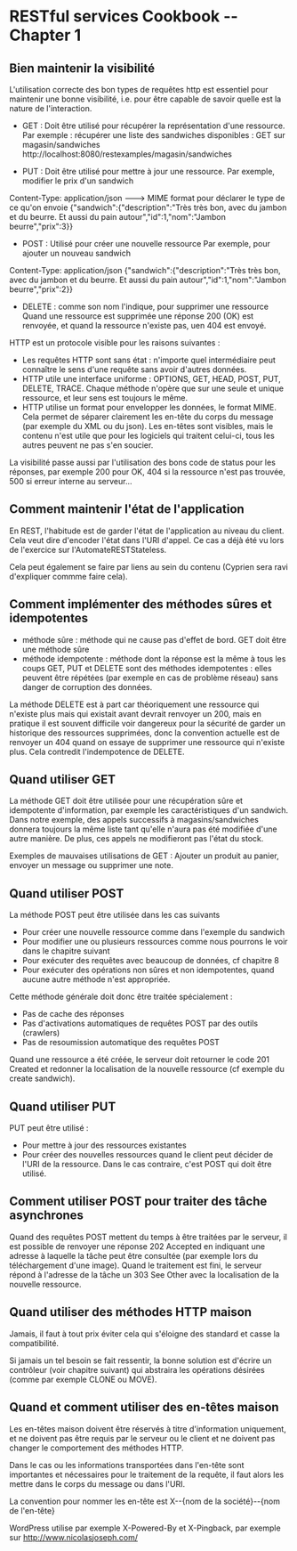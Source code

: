 RESTful services Cookbook -- Chapter 1
======================================

Bien maintenir la visibilité
----------------------------

L'utilisation correcte des bon types de requêtes http est essentiel pour maintenir une bonne visibilité, i.e. pour être capable de savoir quelle est la nature de l'interaction.

* GET : Doit être utilisé pour récupérer la représentation d'une ressource.
Par exemple : récupérer une liste des sandwiches disponibles : GET sur magasin/sandwiches
http://localhost:8080/restexamples/magasin/sandwiches

* PUT : Doit être utilisé pour mettre à jour une ressource.
Par exemple, modifier le prix d'un sandwich

Content-Type: application/json ---> MIME format pour déclarer le type de ce qu'on envoie
{"sandwich":{"description":"Très très bon, avec du jambon et du beurre. Et aussi du pain autour","id":1,"nom":"Jambon beurre","prix":3}}

* POST : Utilisé pour créer une nouvelle ressource
Par exemple, pour ajouter un nouveau sandwich

Content-Type: application/json
{"sandwich":{"description":"Très très bon, avec du jambon et du beurre. Et aussi du pain autour","id":1,"nom":"Jambon beurre","prix":2}}

* DELETE : comme son nom l'indique, pour supprimer une ressource
Quand une ressource est supprimée une réponse 200 (OK) est renvoyée, et quand la ressource n'existe pas, uen 404 est envoyé.

HTTP est un protocole visible pour les raisons suivantes :
* Les requêtes HTTP sont sans état : n'importe quel intermédiaire peut connaître le sens d'une requête sans avoir d'autres données.
* HTTP utile une interface uniforme : OPTIONS, GET, HEAD, POST, PUT, DELETE, TRACE. Chaque méthode n'opère que sur une seule et unique ressource, et leur sens est toujours le même.
* HTTP utilise un format pour envelopper les données, le format MIME. Cela permet de séparer clairement les en-tête du corps du message (par exemple du XML ou du json). Les en-têtes sont visibles, mais le contenu n'est utile que pour les logiciels qui traitent celui-ci, tous les autres peuvent ne pas s'en soucier.


La visibilité passe aussi par l'utilisation des bons code de status pour les réponses, par exemple 200 pour OK, 404 si la ressource n'est pas trouvée, 500 si erreur interne au serveur...

Comment maintenir l'état de l'application
-----------------------------------------

En REST, l'habitude est de garder l'état de l'application au niveau du client. Cela veut dire d'encoder l'état dans l'URI d'appel. Ce cas a déjà été vu lors de l'exercice sur l'AutomateRESTStateless.

Cela peut également se faire par liens au sein du contenu (Cyprien sera ravi d'expliquer commme faire cela).

Comment implémenter des méthodes sûres et idempotentes
------------------------------------------------------

* méthode sûre : méthode qui ne cause pas d'effet de bord. 
GET doit être une méthode sûre
* méthode idempotente : méthode dont la réponse est la même à tous les coups
GET, PUT et DELETE sont des méthodes idempotentes : elles peuvent être répétées (par exemple en cas de problème réseau) sans danger de corruption des données.

La méthode DELETE est à part car théoriquement une ressource qui n'existe plus mais qui existait avant devrait renvoyer un 200, mais en pratique il est souvent difficile voir dangereux pour la sécurité de garder un historique des ressources supprimées, donc la convention actuelle est de renvoyer un 404 quand on essaye de supprimer une ressource qui n'existe plus. Cela contredit l'indempotence de DELETE.


Quand utiliser GET
------------------

La méthode GET doit être utilisée pour une récupération sûre et idempotente d'information, par exemple les caractéristiques d'un sandwich. Dans notre exemple, des appels successifs à magasins/sandwiches donnera toujours la même liste tant qu'elle n'aura pas été modifiée d'une autre manière. De plus, ces appels ne modifieront pas l'état du stock.

Exemples de mauvaises utilisations de GET : Ajouter un produit au panier, envoyer un message ou supprimer une note.

Quand utiliser POST
-------------------

La méthode POST peut être utilisée dans les cas suivants
* Pour créer une nouvelle ressource comme dans l'exemple du sandwich
* Pour modifier une ou plusieurs ressources comme nous pourrons le voir dans le chapitre suivant
* Pour exécuter des requêtes avec beaucoup de données, cf chapitre 8
* Pour exécuter des opérations non sûres et non idempotentes, quand aucune autre méthode n'est appropriée.

Cette méthode générale doit donc être traitée spécialement : 
* Pas de cache des réponses
* Pas d'activations automatiques de requêtes POST par des outils (crawlers)
* Pas de resoumission automatique des requêtes POST


Quand une ressource a été créée, le serveur doit retourner le code 201 Created et redonner la localisation de la nouvelle ressource (cf exemple du create sandwich).

Quand utiliser PUT
------------------------------------------------------

PUT peut être utilisé :
* Pour mettre à jour des ressources existantes
* Pour créer des nouvelles ressources quand le client peut décider de l'URI de la ressource. Dans le cas contraire, c'est POST qui doit être utilisé.

Comment utiliser POST pour traiter des tâche asynchrones
--------------------------------------------------------

Quand des requêtes POST mettent du temps à être traitées par le serveur, il est possible de renvoyer une réponse 202 Accepted en indiquant une adresse à laquelle la tâche peut être consultée (par exemple lors du téléchargement d'une image).
Quand le traitement est fini, le serveur répond à l'adresse de la tâche un 303 See Other avec la localisation de la nouvelle ressource.


Quand utiliser des méthodes HTTP maison
---------------------------------------

Jamais, il faut à tout prix éviter cela qui s'éloigne des standard et casse la compatibilité.

Si jamais un tel besoin se fait ressentir, la bonne solution est d'écrire un contrôleur (voir chapitre suivant) qui abstraira les opérations désirées (comme par exemple CLONE ou MOVE).

Quand et comment utiliser des en-têtes maison
---------------------------------------------

Les en-têtes maison doivent être réservés à titre d'information uniquement, et ne doivent pas être requis par le serveur ou le client et ne doivent pas changer le comportement des méthodes HTTP.

Dans le cas ou les informations transportées dans l'en-tête sont importantes et nécessaires pour le traitement de la requête, il faut alors les mettre dans le corps du message ou dans l'URI.

La convention pour nommer les en-tête est X--{nom de la société}--{nom de l'en-tête}

WordPress utilise par exemple X-Powered-By et X-Pingback, par exemple sur http://www.nicolasjoseph.com/









